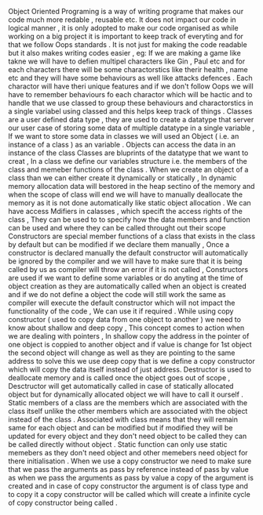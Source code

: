 Object Oriented Programing is a way of writing programe that makes our code much more redable , reusable etc. It does not impact our code in logical manner , it is only adopted to make our code organised as while working on a big project it is important to keep track of everyting and for that we follow Oops standards . It is not just for making the code readable but it also makes writing codes easier , eg: If we are making a game like takne we will have to defien multipel characters like Gin , Paul etc and for each characters there will be some charactorstics like therir health , name etc and they will have some behaviours as well like attacks defences . Each charactor will have theri unique features and if we don't follow Oops we will have to remember behaviours fo each charactor which will be hactic and to handle that we use classed to group these behaviours and charactorstics in a single variabel using classed and this helps keep track of things .
Classes are a user defined data type , they are used to create a datatype that server our user case of storing some data of multiple datatype in a single variable , If we want to store some data in classes we will used an Object ( i.e. an instance of a class ) as an variable . Objects can access the data in an instance of the class 
Classes are bluprints of the datatype that we want to creat , In a class we define our variables structure i.e. the members of the class and memeber functions of the class .
When we create an object of a class than we can either create it dynamically or statically , In dynamic memory allocation data will bestored in the heap sectino of the memory and when the scope of class will end we will have to manually deallocate the memory as it is not done automatically like static object allocation .
We can have access Mdifiers in calasses , which specift the access rights of the class , They can be used to to specify how the data members and function can be used and where they can be called throught out their scope
Constructors are special member functions of a class that exists in the class by default but can be modified if we declare them manually , Once a constructor is declared manually the default constructor will automatically be ignored by the compiler and we will have to make sure that it is being called by us as compiler will throw an error if it is not called , Constructors are used if we want to define some variables or do anyting at the time of object creation as they are automatically called when an object is created and if we do not define a object the code will still work the same as compiler will execute the default constructor which will not impact the functionality of the code , We can use it if required .
While using copy constructor ( used to copy data from one object to another ) we need to know about shallow and deep copy , This concept comes to action when we are dealing with pointers , In shallow copy the address in the pointer of one object is coppied to another object and if value is change for 1st object the second object will change as well as they are pointing to the same address to solve this we use deep copy that is we define a copy constructor which will copy the data itself instead of just address.
Destructor is used to deallocate memory and is called once the object goes out of scope , Desctructor will get automatically called in case of statically allocated object but for dynamically allocated object we will have to call it ourself .
Static members of a class are the members which are associated with the class itself unlike the other members which are associated with the object instead of the class . Associated with class means that they will remain same for each object and can be modified but if modified they will be updated for every object and they don't need object to be called they can be called directly without object . Static function can only use static memebers as they don't need object and other memebers need object for there initialisation .
When we use a copy constructor we need to make sure that we pass the arguments as pass by reference instead of pass by value as when we pass the arguments as pass by value a copy of the argument is created and in case of copy constructor the argument is of class type and to copy it a copy constructor will be called which will create a infinite cycle of copy constructor being called . 